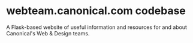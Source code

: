 # webteam.canonical.com codebase

A Flask-based website of useful information and resources for and about Canonical's Web & Design teams.
